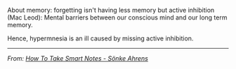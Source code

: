About memory: forgetting isn't having less memory but active inhibition (Mac Leod): Mental barriers between our conscious mind and our long term memory. 

Hence, hypermnesia is an ill caused by missing active inhibition.

---
*From: [How To Take Smart Notes - Sönke Ahrens](How%20To%20Take%20Smart%20Notes%20-%20Sönke%20Ahrens.md)*